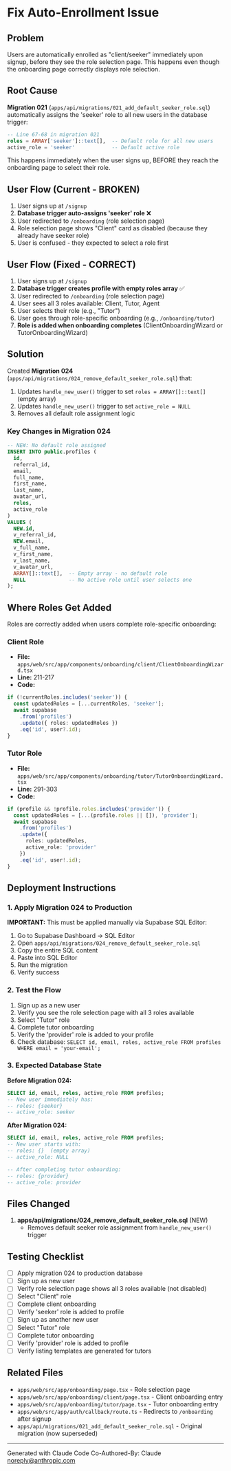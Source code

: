 # Fix Auto-Enrollment Issue

## Problem

Users are automatically enrolled as "client/seeker" immediately upon signup, before they see the role selection page. This happens even though the onboarding page correctly displays role selection.

## Root Cause

**Migration 021** (`apps/api/migrations/021_add_default_seeker_role.sql`) automatically assigns the 'seeker' role to all new users in the database trigger:

```sql
-- Line 67-68 in migration 021
roles = ARRAY['seeker']::text[],  -- Default role for all new users
active_role = 'seeker'            -- Default active role
```

This happens immediately when the user signs up, BEFORE they reach the onboarding page to select their role.

## User Flow (Current - BROKEN)

1. User signs up at `/signup`
2. **Database trigger auto-assigns 'seeker' role** ❌
3. User redirected to `/onboarding` (role selection page)
4. Role selection page shows "Client" card as disabled (because they already have seeker role)
5. User is confused - they expected to select a role first

## User Flow (Fixed - CORRECT)

1. User signs up at `/signup`
2. **Database trigger creates profile with empty roles array** ✅
3. User redirected to `/onboarding` (role selection page)
4. User sees all 3 roles available: Client, Tutor, Agent
5. User selects their role (e.g., "Tutor")
6. User goes through role-specific onboarding (e.g., `/onboarding/tutor`)
7. **Role is added when onboarding completes** (ClientOnboardingWizard or TutorOnboardingWizard)

## Solution

Created **Migration 024** (`apps/api/migrations/024_remove_default_seeker_role.sql`) that:

1. Updates `handle_new_user()` trigger to set `roles = ARRAY[]::text[]` (empty array)
2. Updates `handle_new_user()` trigger to set `active_role = NULL`
3. Removes all default role assignment logic

### Key Changes in Migration 024

```sql
-- NEW: No default role assigned
INSERT INTO public.profiles (
  id,
  referral_id,
  email,
  full_name,
  first_name,
  last_name,
  avatar_url,
  roles,
  active_role
)
VALUES (
  NEW.id,
  v_referral_id,
  NEW.email,
  v_full_name,
  v_first_name,
  v_last_name,
  v_avatar_url,
  ARRAY[]::text[],  -- Empty array - no default role
  NULL              -- No active role until user selects one
);
```

## Where Roles Get Added

Roles are correctly added when users complete role-specific onboarding:

### Client Role
- **File:** `apps/web/src/app/components/onboarding/client/ClientOnboardingWizard.tsx`
- **Line:** 211-217
- **Code:**
```typescript
if (!currentRoles.includes('seeker')) {
  const updatedRoles = [...currentRoles, 'seeker'];
  await supabase
    .from('profiles')
    .update({ roles: updatedRoles })
    .eq('id', user?.id);
}
```

### Tutor Role
- **File:** `apps/web/src/app/components/onboarding/tutor/TutorOnboardingWizard.tsx`
- **Line:** 291-303
- **Code:**
```typescript
if (profile && !profile.roles.includes('provider')) {
  const updatedRoles = [...(profile.roles || []), 'provider'];
  await supabase
    .from('profiles')
    .update({
      roles: updatedRoles,
      active_role: 'provider'
    })
    .eq('id', user!.id);
}
```

## Deployment Instructions

### 1. Apply Migration 024 to Production

**IMPORTANT:** This must be applied manually via Supabase SQL Editor:

1. Go to Supabase Dashboard → SQL Editor
2. Open `apps/api/migrations/024_remove_default_seeker_role.sql`
3. Copy the entire SQL content
4. Paste into SQL Editor
5. Run the migration
6. Verify success

### 2. Test the Flow

1. Sign up as a new user
2. Verify you see the role selection page with all 3 roles available
3. Select "Tutor" role
4. Complete tutor onboarding
5. Verify the 'provider' role is added to your profile
6. Check database: `SELECT id, email, roles, active_role FROM profiles WHERE email = 'your-email';`

### 3. Expected Database State

**Before Migration 024:**
```sql
SELECT id, email, roles, active_role FROM profiles;
-- New user immediately has:
-- roles: {seeker}
-- active_role: seeker
```

**After Migration 024:**
```sql
SELECT id, email, roles, active_role FROM profiles;
-- New user starts with:
-- roles: {}  (empty array)
-- active_role: NULL

-- After completing tutor onboarding:
-- roles: {provider}
-- active_role: provider
```

## Files Changed

1. **apps/api/migrations/024_remove_default_seeker_role.sql** (NEW)
   - Removes default seeker role assignment from `handle_new_user()` trigger

## Testing Checklist

- [ ] Apply migration 024 to production database
- [ ] Sign up as new user
- [ ] Verify role selection page shows all 3 roles available (not disabled)
- [ ] Select "Client" role
- [ ] Complete client onboarding
- [ ] Verify 'seeker' role is added to profile
- [ ] Sign up as another new user
- [ ] Select "Tutor" role
- [ ] Complete tutor onboarding
- [ ] Verify 'provider' role is added to profile
- [ ] Verify listing templates are generated for tutors

## Related Files

- `apps/web/src/app/onboarding/page.tsx` - Role selection page
- `apps/web/src/app/onboarding/client/page.tsx` - Client onboarding entry
- `apps/web/src/app/onboarding/tutor/page.tsx` - Tutor onboarding entry
- `apps/web/src/app/auth/callback/route.ts` - Redirects to `/onboarding` after signup
- `apps/api/migrations/021_add_default_seeker_role.sql` - Original migration (now superseded)

---

Generated with Claude Code
Co-Authored-By: Claude <noreply@anthropic.com>
